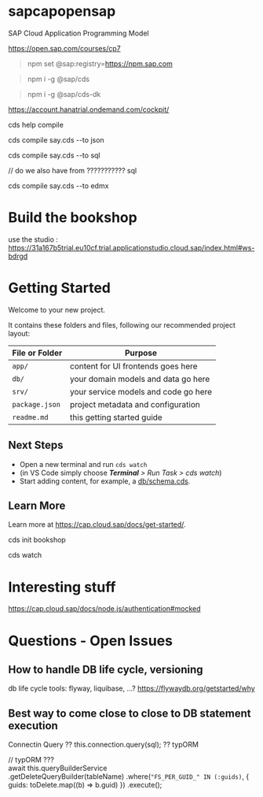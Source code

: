 # sapcapopensap
SAP Cloud Application Programming Model

https://open.sap.com/courses/cp7 

>npm set @sap:registry=https://npm.sap.com

>npm i -g @sap/cds

>npm i -g @sap/cds-dk

https://account.hanatrial.ondemand.com/cockpit/ 


cds help compile


cds compile say.cds --to json


cds compile say.cds --to sql  

// do we also have from ??????????? sql



cds compile say.cds --to edmx



# Build the bookshop

use the studio : https://31a167b5trial.eu10cf.trial.applicationstudio.cloud.sap/index.html#ws-bdrgd


# Getting Started

Welcome to your new project.

It contains these folders and files, following our recommended project layout:

File or Folder | Purpose
---------|----------
`app/` | content for UI frontends goes here
`db/` | your domain models and data go here
`srv/` | your service models and code go here
`package.json` | project metadata and configuration
`readme.md` | this getting started guide


## Next Steps

- Open a new terminal and run `cds watch` 
- (in VS Code simply choose _**Terminal** > Run Task > cds watch_)
- Start adding content, for example, a [db/schema.cds](db/schema.cds).


## Learn More

Learn more at https://cap.cloud.sap/docs/get-started/.


cds init bookshop

cds watch



# Interesting stuff

https://cap.cloud.sap/docs/node.js/authentication#mocked


# Questions - Open Issues

## How to handle DB life cycle, versioning

db life cycle tools:  flyway, liquibase, ...?  https://flywaydb.org/getstarted/why

## Best way to come close to close to DB statement execution

Connectin Query ??     this.connection.query(sql);      ??    typORM


  // typORM ???  
await this.queryBuilderService                           
                    .getDeleteQueryBuilder(tableName)
                    .where(`"FS_PER_GUID_" IN (:guids)`, { guids: toDelete.map((b) => b.guid) })
                    .execute();


